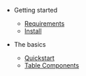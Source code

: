 - Getting started

  - [Requirements](en/install/requirements.md)
  - [Install](en/install/install.md)

- The basics

  - [Quickstart](en/basics/quickstart.md)
  - [Table Components](en/basics/table-components.md)
